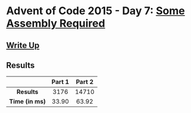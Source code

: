 # Advent of Code 2015 - Day 7: [Some Assembly Required](https://adventofcode.com/2015/day/7)

## [Write Up](https://codingap.github.io/advent-of-code/writeups/2015/day07)
## Results
|| **Part 1** | **Part 2** |
|:--:|:---:|:---:|
| **Results** | 3176 | 14710 |
| **Time (in ms)** | 33.90 | 63.92 |